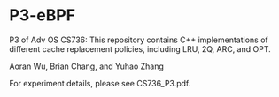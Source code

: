 # P3-eBPF
P3 of Adv OS CS736: This repository contains C++ implementations of different cache replacement policies, including LRU, 2Q, ARC, and OPT.

Aoran Wu, Brian Chang, and Yuhao Zhang

For experiment details, please see CS736_P3.pdf.
